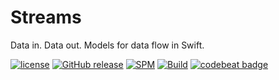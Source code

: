 # Streams

Data in. Data out. Models for data flow in Swift.

[![license](https://img.shields.io/github/license/mashape/apistatus.svg)]()
[![GitHub release](https://img.shields.io/github/release/randymarsh77/streams.svg)]()
[![SPM](https://img.shields.io/badge/SPM-compatible-brightgreen.svg)](https://github.com/apple/swift-package-manager)
[![Build](https://git.faithlife.dev/Logos/rt-quill/workflows/Build/badge.svg)](https://github.com/randymarsh77/streams/actions?query=workflow%3ACI)
[![codebeat badge](https://codebeat.co/badges/ebcaf86e-9bf6-469d-bc3b-547a9e18db68)](https://codebeat.co/projects/github-com-randymarsh77-streams-master)

